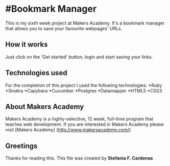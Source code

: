 #Bookmark Manager
==================

This is my sixth week project at Makers Academy. 
It's a bookmark manager that allows you to save your favourite webpages' URLs. 

How it works
-----------

Just click on the 'Get started' button, login and start saving your links.

Technologies used
-----------
For the completion of this project I used the following technologies:
*Ruby
*Sinatra
*Capybara
*Cucumber
*Postgres
*Datamapper
*HTML5
*CSS3

About Makers Academy
-----------
Makers Academy is a highly-selective, 12 week, full-time program that teaches web development. 
If you are interested in Makers Academy please visit [Makers Academy] (http://www.makersacademy.com/‎)

Greetings
---------

Thanks for reading this.
This file was created by 
**Stefania F. Cardenas**